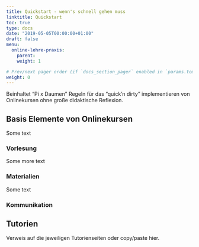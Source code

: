 ```yaml
---
title: Quickstart - wenn's schnell gehen muss
linktitle: Quickstart
toc: true
type: docs
date: "2019-05-05T00:00:00+01:00"
draft: false
menu:
  online-lehre-praxis:
    parent:
    weight: 1

# Prev/next pager order (if `docs_section_pager` enabled in `params.toml`)
weight: 0
---
```


Beinhaltet “Pi x Daumen” Regeln für das “quick’n dirty” implementieren von Onlinekursen ohne große didaktische Reflexion.

## Basis Elemente von Onlinekursen

Some text

### Vorlesung

Some more text

### Materialien

Some text

### Kommunikation

## Tutorien

Verweis auf die jeweiligen Tutorienseiten oder copy/paste hier.
